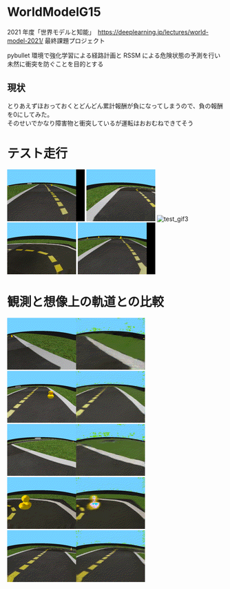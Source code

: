 # WorldModelG15

2021 年度「世界モデルと知能」　https://deeplearning.jp/lectures/world-model-2021/
最終課題プロジェクト

pybullet 環境で強化学習による経路計画と RSSM による危険状態の予測を行い未然に衝突を防ぐことを目的とする

## 現状

とりあえずほおっておくとどんどん累計報酬が負になってしまうので、負の報酬を0にしてみた。<br>
そのせいでかなり障害物と衝突しているが運転はおおむねできてそう<br>

# テスト走行
![test_gif1](/gif/test0.gif)
![test_gif2](/gif/test1.gif)
![test_gif3](/gif/test2.gif)
![test_gif4](/gif/test3.gif)
![test_gif5](/gif/test4.gif)


# 観測と想像上の軌道との比較
![compare_gif1](/gif/compare0.gif)
![compare_gif2](/gif/compare1.gif)
![compare_gif3](/gif/compare2.gif)
![compare_gif4](/gif/compare8.gif)
![compare_gif5](/gif/compare9.gif)
